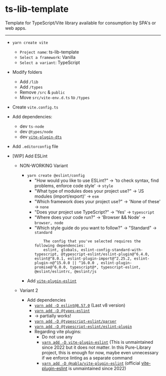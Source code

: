 # ts-lib-template
Template for TypeScript/Vite library available for consumption by SPA's or web apps.

---

* `yarn create vite`
	* `Project name`: ts-lib-template
	* `Select a framework`: Vanilla
	* `Select a variant`: TypeScript

* Modify folders
	* Add `/lib`
	* Add `/types`
	* Remove `/src` & `public`
	* Move `src/vite-env.d.ts` to `/types`

* Create `vite.config.ts`

* Add dependencies:
	* dev `ts-node`
	* dev `@types/node`
	* dev [`vite-plugin-dts`](https://www.npmjs.com/package/vite-plugin-dts)

* Add `.editorconfig` file

* [WIP] Add ESLint
	* NON-WORKING Variant
		* `yarn create @eslint/config`
			* "How would you like to use ESLint?" → 'to check syntax, find problems, enforce code style' → `style`
			* "What type of modules does your project use?" → 'JS modules (import/export)' → `esm`
			* "Which framework does your project use?" → 'None of these' → `none`
			* "Does your project use TypeScript?" → 'Yes' → `typescript`
			* "Where does your code run?" → 'Browser && Node' → `browser, node`
			* "Which style guide do you want to follow?" → "Standard" → `standard`
				```
					The config that you've selected requires the following dependencies:
					eslint, globals, eslint-config-standard-with-typescript, @typescript-eslint/eslint-plugin@^6.4.0, eslint@^8.0.1, eslint-plugin-import@^2.25.2, eslint-plugin-n@^15.0.0 || ^16.0.0 , eslint-plugin-promise@^6.0.0, typescript@*, typescript-eslint, @eslint/eslintrc, @eslint/js
				```
		* Add [`vite-plugin-eslint`](https://www.npmjs.com/package/vite-plugin-eslint)

	* Variant 2
		* Add dependencies
			* [`yarn add -D eslint@8.57.0`](https://www.npmjs.com/package/eslint/v/8.57.0) (Last v8 version)
			* [`yarn add -D @types-eslint`](https://www.npmjs.com/package/@types/eslint)
			* → partially works!
			* [`yarn add -D @typescript-eslint/parser`](https://www.npmjs.com/package/@typescript-eslint/parser)
			* [`yarn add -D @typescript-eslint/eslint-plugin`](https://www.npmjs.com/package/@typescript-eslint/eslint-plugin)
			* Regarding vite plugins:
				* Do not use any
				* [`yarn add -D vite-plugin-eslint`](https://www.npmjs.com/package/vite-plugin-eslint) (This is unmaintained since 2022 but it does not matter. In this Pure-Library project, this is enough for now, maybe even unnecessary if we enforce linting as a separate command
				* [`yarn add -D @nabla/vite-plugin-eslint`](https://www.npmjs.com/package/@nabla/vite-plugin-eslint) (official [vite-plugin-eslint](https://www.npmjs.com/package/vite-plugin-eslint) is unmaintained since 2022)
